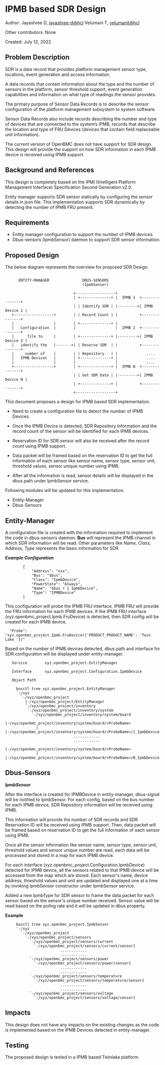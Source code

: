 # IPMB based SDR Design

Author:
  Jayashree D, [jayashree-d@hcl](mailto:jayashree-d@hcl.com)
  Velumani T,  [velumanit@hcl](mailto:velumanit@hcl.com)

Other contributors: None

Created: July 12, 2022

## Problem Description

SDR is a data record that provides platform management sensor type, locations,
event generation and access information.

A data records that contain information about the type and the number of sensors
in the platform, sensor threshold support, event generation capabilities and
information on what type of readings the sensor provides.

The primary purpose of Sensor Data Records is to describe the sensor configuration
of the platform management subsystem to system software.

Sensor Data Records also include records describing the number and type of devices
that are connected to the system’s IPMB, records that describe the location and
type of FRU Devices (devices that contain field replaceable unit information).

The current version of OpenBMC does not have support for SDR design. This design
will provide the support on how SDR information in each IPMB device is received
using IPMB support.

## Background and References

This design is completely based on the IPMI (Intelligent Platform Management
Interface) Specification Second Generation v2.0.

Entity manager supports SDR sensor statically by configuring the sensor details
in json file. This implementation supports SDR dynamically by detecting the
number of IPMB FRU present.

## Requirements

 - Entity manager configuration to support the number of IPMB devices.
 - Dbus-sensors (IpmbSensor) daemon to support SDR sensor information.

## Proposed Design

The below diagram represents the overview for proposed SDR Design.

```

      ENTITY-MANAGER               DBUS-SENSORS
                                   (IpmbSensor)

                               +------------------+
                               | +--------------+ |  IPMB 1  +---------------+
                               | | Identify SDR | |--------->| IPMB Device 1 |
   +------------------+        | | Record Count | |          +---------------+
   |                  |        | +--------------+ |
   |   Configuration  |        |                  |  IPMB 2  +---------------+
   |      file to     |        | +--------------+ |--------->| IPMB Device 2 |
   |   identify the   |------->| | Reserve SDR  | |          +---------------+
   |     number of    |        | | Repository   | |             ....
   |   IPMB Devices   |        | +--------------+ |             ....
   |                  |        |                  |             ....
   +------------------+        | +--------------+ |  IPMB N  +---------------+
                               | | Get SDR Data | |--------->| IPMB Device N |
                               | +--------------+ |          +---------------+
                               +------------------+

```

This document proposes a design for IPMB based SDR implementation.

 - Need to create a configuration file to detect the number of IPMB Devices.

 - Once the IPMB Device is detected, SDR Repository information and the record
   count of the sensor will be identified for each IPMB devices.

 - Reservation ID for SDR sensor will also be received after the record count
   using IPMB support.

 - Data packet will be framed based on the reservation ID to get the full
   information of each sensor like sensor name, sensor type, sensor unit,
   threshold values, sensor unique number using IPMB.

 - After all the information is read, sensor details will be displayed in the
   dbus path under IpmbSensor service.


Following modules will be updated for this implementation.

 - Entity-Manager
 - Dbus-Sensors

## Entity-Manager

A configuration file is created with the information required to implement the
code in dbus-sensors daemon. **Bus** will represent the IPMB channel in which
SDR information will be read. Other parameters like *Name, Class, Address, Type*
represents the basic information for SDR.

***Example Configuration***

```
        {
            "Address": "xxx",
            "Bus": "$bus",
            "Class": "IpmbDevice",
            "PowerState": "Always",
            "Name": "$bus + 1 IpmbDevice",
            "Type": "IPMBDevice"
        }
```

This configuration will probe the IPMB FRU interface. IPMB FRU will provide
the FRU information for each IPMB devices. If the IPMB FRU interface
(xyz.openbmc_project.Ipmb.FruDevice) is detected, then SDR config will be
created for each IPMB device.

```
  "Probe": "xyz.openbmc_project.Ipmb.FruDevice({'PRODUCT_PRODUCT_NAME': 'Twin Lake '})"
```

Based on the number of IPMB devices detected, dbus path and interface for SDR
configuration will be displayed under entity-manager.

```
   Service        xyz.openbmc_project.EntityManager

   Interface      xyz.openbmc_project.Configuration.IpmbDevice

   Object Path

     busctl tree xyz.openbmc_project.EntityManager
     `-/xyz
       `-/xyz/openbmc_project
         |-/xyz/openbmc_project/EntityManager
         `-/xyz/openbmc_project/inventory
          `-/xyz/openbmc_project/inventory/system
            `-/xyz/openbmc_project/inventory/system/board
              |-/xyz/openbmc_project/inventory/system/board/<ProbeName>
              | |-/xyz/openbmc_project/inventory/system/board/<ProbeName>/1_IpmbDevice
                               ............
                               ............
              |-/xyz/openbmc_project/inventory/system/board/<ProbeName>
              | |-/xyz/openbmc_project/inventory/system/board/<ProbeName>/N_IpmbDevice

```

## Dbus-Sensors

***IpmbSensor***

After the interface is created for IPMBDevice in entity-manager, dbus-signal
will be notified to IpmbSensor. For each config, based on the bus number for
each IPMB device, SDR Repository information will be received using IPMB.

This information will provide the number of SDR records and SDR Reservation ID
will be received using IPMB support. Then, data packet will be framed based on
reservation ID to get the full information of each sensor using IPMB.

Once all the sensor information like sensor name, sensor type, sensor unit,
threshold values and sensor unique number are read, each data will be
processed and stored in a map for each IPMB device.

For each interface (xyz.openbmc_project.Configuration.IpmbDevice) detected for
IPMB device, all the sensors related to that IPMB device will be accessed from
the map which are stored. Each sensor's name, device address, threshold values
and unit are updated and displayed one at a time by invoking IpmbSensor
constructor under IpmbSensor service.

Added a new IpmbType for SDR sensor to frame the data packet for each sensor
based on the sensor's unique number received. Sensor value will be read based
on the pollng rate and it will be updated in dbus property.

**Example**

```
     busctl tree xyz.openbmc_project.IpmbSensor
     `-/xyz
       `-/xyz/openbmc_project
         `-/xyz/openbmc_project/sensors
           `-/xyz/openbmc_project/sensors/current
             `-/xyz/openbmc_project/sensors/current/sensor1
                         ............
                         ............
           `-/xyz/openbmc_project/sensors/power
             `-/xyz/openbmc_project/sensors/power/sensor1
                         ............
                         ............
           `-/xyz/openbmc_project/sensors/temperature
             `-/xyz/openbmc_project/sensors/temperature/sensor1
                         ............
                         ............
           `-/xyz/openbmc_project/sensors/voltage
             `-/xyz/openbmc_project/sensors/voltage/sensor1
```

## Impacts

This design does not have any impacts on the existing changes as the code is
implemented based on the IPMB Devices detected in entity-manager.

## Testing
The proposed design is tested in a IPMB based Twinlake platform.
